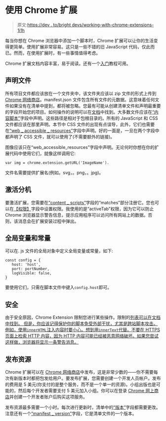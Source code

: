 # 使用 Chrome 扩展

> 原文:[https://dev . to/bright devs/working-with-chrome-extensions-1i1h](https://dev.to/brightdevs/working-with-chrome-extensions-1i1h)

每当你想在 Chrome 浏览器中添加一个脚本时，Chrome 扩展可以让你的生活变得更简单。使用扩展非常容易。这只是一些不错的旧 JavaScript 代码，仅此而已。然而，在使用扩展时，有一些事情值得考虑。

Chrome 扩展文档内容丰富，易于阅读。还有一个[入门](https://developer.chrome.com/extensions/getstarted)教程可用。

## [](#declaring-files)声明文件

所有项目文件都应该放在一个文件夹中，该文件夹应该以 zip 文件的形式上传到 [Chrome 网络商店](https://chrome.google.com/webstore/)。manifest.json 文件包含所有文件的元数据。这意味着任何文件如果没有在清单中提到，都将被忽略。您最有可能从创建清单文件和声明最重要的字段开始您的项目。如何操作的说明可以在[文档](https://developer.chrome.com/extensions)中找到。大多数文件应该在[“内容脚本”](https://developer.chrome.com/extensions/content_scripts)字段中声明。这些路径是相对于包根目录的。所有的 JavaScript 和 CSS 文件都应该在那里声明。本节中 CSS 文件的出现有点误导，此外，它们也需要在[“web _ accessible _ resources”](https://developer.chrome.com/extensions/manifest/web_accessible_resources)字段中声明。好的一面是，一旦在两个字段中都声明了 CSS 文件，就可以使用了(不需要额外的链接)。

图像应该只在“web_accessible_resources”字段中声明。无论何时你想在你的扩展代码中使用它们，就像这样调用它:

```
var img = chrome.extension.getURL('ImageName'). 
```

文件名需要提供扩展名(例如。svg，。png，。jpg)。

## [](#activating-an-extension)激活分机

要激活扩展，您需要在[“content _ scripts”](https://developer.chrome.com/extensions/content_scripts)字段的“matches”部分注册它。您也可以在[【权限】](https://developer.chrome.com/extensions/declare_permissions)字段中设置权限。我使用的是“activeTab”权限，因为它可以防止 Chrome 浏览器显示警告信息，提示应用程序可以访问所有网站上的数据。否则，该消息会在扩展安装过程中弹出。

## [](#global-variables-and-constants)全局变量和常量

可以在. js 文件的全局对象中定义全局变量或常量，如下:

```
const config = {
   host: 'host',
   port: portNumber,
   logVisible: false,
} 
```

要使用它们，只需在脚本文件中键入`config.host`即可。

## [](#security)安全

由于安全原因，Chrome Extension 限制您进行某些操作。限制的[列表可以在文档中找到。
但是，你应该记得保护你的脚本免受外部干扰，尤其是跨站脚本攻击。例如，使用`innerHTML`注入内容时要小心。想到用`innerText`代替。不要在 HTTPS 页面上检索 HTTP 内容，因为 HTTP 内容可能已经被恶意网络破坏。如果您尝试这样做，浏览器将显示一条警告消息。](https://developer.chrome.com/apps/contentSecurityPolicy)

## [](#publishing-resources)发布资源

Chrome 扩展可以在 [Chrome 网络商店](https://chrome.google.com/webstore/)中发布，这是非常少数的——你不需要每次有新版本时都把包发给用户。要发布扩展，您需要创建一个开发人员帐户。发布的费用是 5 美元(你支付的是整个服务，而不是一个单一的资源)。小组出版也是可能的，然后每个开发者需要支付 5 美元加入小组。你可以在登录 [Chrome 网上商店](https://chrome.google.com/webstore/)并创建一个开发者账户后购买这项服务。

发布资源最多需要一个小时。每次进行更新时，清单中的[“版本”](https://developer.chrome.com/extensions/manifest/version)字段都需要更改。注意还有一个[“manifest _ version”](https://developer.chrome.com/extensions/manifest/manifest_version)字段，它是清单文件的一个版本。